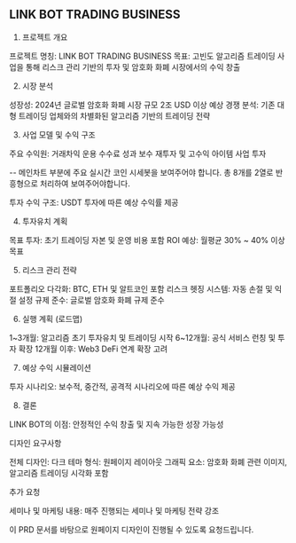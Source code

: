 ## LINK BOT TRADING BUSINESS
1. 프로젝트 개요

프로젝트 명칭: LINK BOT TRADING BUSINESS
목표: 고빈도 알고리즘 트레이딩 사업을 통해 리스크 관리 기반의 투자 및 암호화 화폐 시장에서의 수익 창출

2. 시장 분석

성장성: 2024년 글로벌 암호화 화폐 시장 규모 2조 USD 이상 예상
경쟁 분석: 기존 대형 트레이딩 업체와의 차별화된 알고리즘 기반의 트레이딩 전략

3. 사업 모델 및 수익 구조

주요 수익원: 
거래차익
운용 수수료
성과 보수
재투자 및 고수익 아이템 사업 투자

-- 메인차트 부분에 주요 실시간 코인 시세봇을 보여주어야 합니다. 
   총 8개를 2열로 
   반흥형으로 처리하여 보여주어야합니다. 

투자 수익 구조: USDT 투자에 따른 예상 수익률 제공

4. 투자유치 계획

목표 투자: 초기 트레이딩 자본 및 운영 비용 포함
ROI 예상: 월평균 30% ~ 40% 이상 목표

5. 리스크 관리 전략

포트폴리오 다각화: BTC, ETH 및 알트코인 포함
리스크 헷징 시스템: 자동 손절 및 익절 설정
규제 준수: 글로벌 암호화 화폐 규제 준수

6. 실행 계획 (로드맵)

1~3개월: 알고리즘 초기 투자유치 및 트레이딩 시작
6~12개월: 공식 서비스 런칭 및 투자 확장
12개월 이후: Web3 DeFi 연계 확장 고려

7. 예상 수익 시뮬레이션

투자 시나리오: 보수적, 중간적, 공격적 시나리오에 따른 예상 수익 제공

8. 결론

LINK BOT의 이점: 안정적인 수익 창출 및 지속 가능한 성장 가능성

디자인 요구사항

전체 디자인: 다크 테마
형식: 원페이지 레이아웃
그래픽 요소: 암호화 화폐 관련 이미지, 알고리즘 트레이딩 시각화 포함

추가 요청

세미나 및 마케팅 내용: 매주 진행되는 세미나 및 마케팅 전략 강조

이 PRD 문서를 바탕으로 원페이지 디자인이 진행될 수 있도록 요청드립니다.